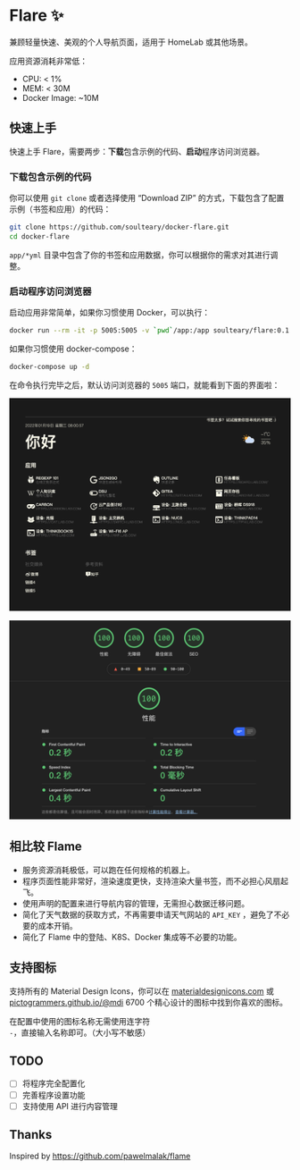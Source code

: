 # Flare ✨

兼顾轻量快速、美观的个人导航页面，适用于 HomeLab 或其他场景。

应用资源消耗非常低：

- CPU: < 1%
- MEM: < 30M
- Docker Image: ~10M

## 快速上手

快速上手 Flare，需要两步：**下载**包含示例的代码、**启动**程序访问浏览器。

### 下载包含示例的代码

你可以使用 `git clone` 或者选择使用 “Download ZIP” 的方式，下载包含了配置示例（书签和应用）的代码：

```bash
git clone https://github.com/soulteary/docker-flare.git
cd docker-flare
```

`app/*yml` 目录中包含了你的书签和应用数据，你可以根据你的需求对其进行调整。

### 启动程序访问浏览器

启动应用非常简单，如果你习惯使用 Docker，可以执行：

```bash
docker run --rm -it -p 5005:5005 -v `pwd`/app:/app soulteary/flare:0.1.1
```

如果你习惯使用 docker-compose：

```bash
docker-compose up -d
```

在命令执行完毕之后，默认访问浏览器的 `5005` 端口，就能看到下面的界面啦：

![](./screenshots/ui.png)

![](./screenshots/lighthouse.png)

## 相比较 Flame

- 服务资源消耗极低，可以跑在任何规格的机器上。
- 程序页面性能非常好，渲染速度更快，支持渲染大量书签，而不必担心风扇起飞。
- 使用声明的配置来进行导航内容的管理，无需担心数据迁移问题。
- 简化了天气数据的获取方式，不再需要申请天气网站的 `API_KEY` ，避免了不必要的成本开销。
- 简化了 Flame 中的登陆、K8S、Docker 集成等不必要的功能。

## 支持图标

支持所有的 Material Design Icons，你可以在 [materialdesignicons.com](https://materialdesignicons.com/) 或 [pictogrammers.github.io/@mdi](https://pictogrammers.github.io/@mdi/font/6.5.95/) 6700 个精心设计的图标中找到你喜欢的图标。

在配置中使用的图标名称无需使用连字符 `-`，直接输入名称即可。（大小写不敏感）


## TODO

- [ ] 将程序完全配置化
- [ ] 完善程序设置功能
- [ ] 支持使用 API 进行内容管理

## Thanks

Inspired by https://github.com/pawelmalak/flame
